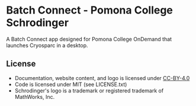 # Batch Connect - Pomona College Schrodinger

A Batch Connect app designed for Pomona College OnDemand that launches Cryosparc in a desktop.

## License

* Documentation, website content, and logo is licensed under
  [CC-BY-4.0](https://creativecommons.org/licenses/by/4.0/)
* Code is licensed under MIT (see LICENSE.txt)
* Schrodinger's logo is a trademark or registered trademark of MathWorks, Inc.
